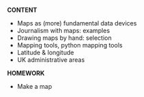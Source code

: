 **CONTENT**

- Maps as (more) fundamental data devices
- Journalism with maps: examples
- Drawing maps by hand: selection
- Mapping tools, python mapping tools
- Latitude & longitude
- UK administrative areas

**HOMEWORK**

- Make a map
